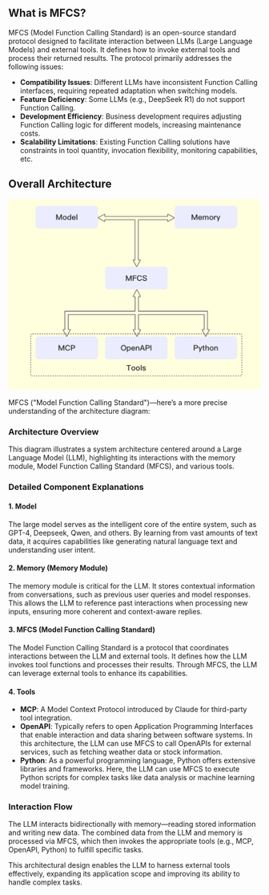 ## What is MFCS?  
MFCS (Model Function Calling Standard) is an open-source standard protocol designed to facilitate interaction between LLMs (Large Language Models) and external tools. It defines how to invoke external tools and process their returned results. The protocol primarily addresses the following issues:  

- **Compatibility Issues**: Different LLMs have inconsistent Function Calling interfaces, requiring repeated adaptation when switching models.  
- **Feature Deficiency**: Some LLMs (e.g., DeepSeek R1) do not support Function Calling.  
- **Development Efficiency**: Business development requires adjusting Function Calling logic for different models, increasing maintenance costs.  
- **Scalability Limitations**: Existing Function Calling solutions have constraints in tool quantity, invocation flexibility, monitoring capabilities, etc.  

## Overall Architecture  
![Local Image](./images/architecture.png)  

MFCS ("Model Function Calling Standard")—here’s a more precise understanding of the architecture diagram:  

### Architecture Overview  

This diagram illustrates a system architecture centered around a Large Language Model (LLM), highlighting its interactions with the memory module, Model Function Calling Standard (MFCS), and various tools.  

### Detailed Component Explanations  

#### 1. **Model**  
The large model serves as the intelligent core of the entire system, such as GPT-4, Deepseek, Qwen, and others. By learning from vast amounts of text data, it acquires capabilities like generating natural language text and understanding user intent. 

#### 2. **Memory (Memory Module)**  
The memory module is critical for the LLM. It stores contextual information from conversations, such as previous user queries and model responses. This allows the LLM to reference past interactions when processing new inputs, ensuring more coherent and context-aware replies.  

#### 3. **MFCS (Model Function Calling Standard)**  
The Model Function Calling Standard is a protocol that coordinates interactions between the LLM and external tools. It defines how the LLM invokes tool functions and processes their results. Through MFCS, the LLM can leverage external tools to enhance its capabilities.  

#### 4. **Tools**  
- **MCP**: A Model Context Protocol introduced by Claude for third-party tool integration.  
- **OpenAPI**: Typically refers to open Application Programming Interfaces that enable interaction and data sharing between software systems. In this architecture, the LLM can use MFCS to call OpenAPIs for external services, such as fetching weather data or stock information.  
- **Python**: As a powerful programming language, Python offers extensive libraries and frameworks. Here, the LLM can use MFCS to execute Python scripts for complex tasks like data analysis or machine learning model training.  

### Interaction Flow  

The LLM interacts bidirectionally with memory—reading stored information and writing new data. The combined data from the LLM and memory is processed via MFCS, which then invokes the appropriate tools (e.g., MCP, OpenAPI, Python) to fulfill specific tasks.  

This architectural design enables the LLM to harness external tools effectively, expanding its application scope and improving its ability to handle complex tasks.  
